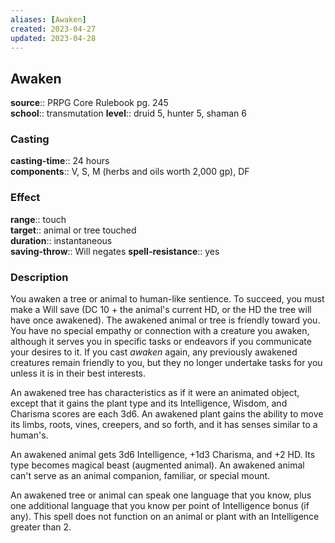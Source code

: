 ```yaml
---
aliases: [Awaken]
created: 2023-04-27
updated: 2023-04-28
---
```


## Awaken

**source**:: PRPG Core Rulebook pg. 245  
**school**:: transmutation
**level**:: druid 5, hunter 5, shaman 6

### Casting

**casting-time**:: 24 hours  
**components**:: V, S, M (herbs and oils worth 2,000 gp), DF

### Effect

**range**:: touch  
**target**:: animal or tree touched  
**duration**:: instantaneous  
**saving-throw**:: Will negates
**spell-resistance**:: yes

### Description

You awaken a tree or animal to human-like sentience. To succeed, you must make a Will save (DC 10 + the animal's current HD, or the HD the tree will have once awakened). The awakened animal or tree is friendly toward you. You have no special empathy or connection with a creature you awaken, although it serves you in specific tasks or endeavors if you communicate your desires to it. If you cast *awaken* again, any previously awakened creatures remain friendly to you, but they no longer undertake tasks for you unless it is in their best interests.  
  
An awakened tree has characteristics as if it were an animated object, except that it gains the plant type and its Intelligence, Wisdom, and Charisma scores are each 3d6. An awakened plant gains the ability to move its limbs, roots, vines, creepers, and so forth, and it has senses similar to a human's.  
  
An awakened animal gets 3d6 Intelligence, +1d3 Charisma, and +2 HD. Its type becomes magical beast (augmented animal). An awakened animal can't serve as an animal companion, familiar, or special mount.  
  
An awakened tree or animal can speak one language that you know, plus one additional language that you know per point of Intelligence bonus (if any). This spell does not function on an animal or plant with an Intelligence greater than 2.
